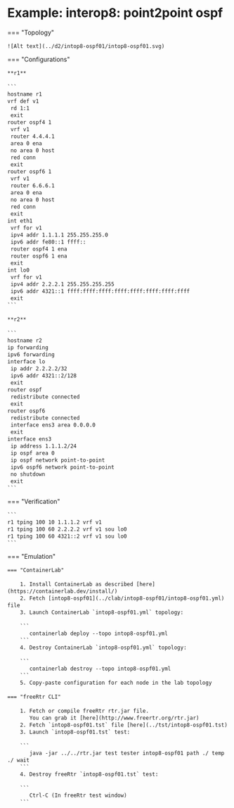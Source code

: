 # Example: interop8: point2point ospf

=== "Topology"

    ![Alt text](../d2/intop8-ospf01/intop8-ospf01.svg)

=== "Configurations"

    **r1**

    ```
    hostname r1
    vrf def v1
     rd 1:1
     exit
    router ospf4 1
     vrf v1
     router 4.4.4.1
     area 0 ena
     no area 0 host
     red conn
     exit
    router ospf6 1
     vrf v1
     router 6.6.6.1
     area 0 ena
     no area 0 host
     red conn
     exit
    int eth1
     vrf for v1
     ipv4 addr 1.1.1.1 255.255.255.0
     ipv6 addr fe80::1 ffff::
     router ospf4 1 ena
     router ospf6 1 ena
     exit
    int lo0
     vrf for v1
     ipv4 addr 2.2.2.1 255.255.255.255
     ipv6 addr 4321::1 ffff:ffff:ffff:ffff:ffff:ffff:ffff:ffff
     exit
    ```

    **r2**

    ```
    hostname r2
    ip forwarding
    ipv6 forwarding
    interface lo
     ip addr 2.2.2.2/32
     ipv6 addr 4321::2/128
     exit
    router ospf
     redistribute connected
     exit
    router ospf6
     redistribute connected
     interface ens3 area 0.0.0.0
     exit
    interface ens3
     ip address 1.1.1.2/24
     ip ospf area 0
     ip ospf network point-to-point
     ipv6 ospf6 network point-to-point
     no shutdown
     exit
    ```

=== "Verification"

    ```
    r1 tping 100 10 1.1.1.2 vrf v1
    r1 tping 100 60 2.2.2.2 vrf v1 sou lo0
    r1 tping 100 60 4321::2 vrf v1 sou lo0
    ```

=== "Emulation"

    === "ContainerLab"

        1. Install ContainerLab as described [here](https://containerlab.dev/install/)  
        2. Fetch [intop8-ospf01](../clab/intop8-ospf01/intop8-ospf01.yml) file  
        3. Launch ContainerLab `intop8-ospf01.yml` topology:  

        ```
           containerlab deploy --topo intop8-ospf01.yml  
        ```
        4. Destroy ContainerLab `intop8-ospf01.yml` topology:  

        ```
           containerlab destroy --topo intop8-ospf01.yml  
        ```
        5. Copy-paste configuration for each node in the lab topology

    === "freeRtr CLI"

        1. Fetch or compile freeRtr rtr.jar file.  
           You can grab it [here](http://www.freertr.org/rtr.jar)  
        2. Fetch `intop8-ospf01.tst` file [here](../tst/intop8-ospf01.tst)  
        3. Launch `intop8-ospf01.tst` test:  

        ```
           java -jar ../../rtr.jar test tester intop8-ospf01 path ./ temp ./ wait
        ```
        4. Destroy freeRtr `intop8-ospf01.tst` test:  

        ```
           Ctrl-C (In freeRtr test window)
        ```

